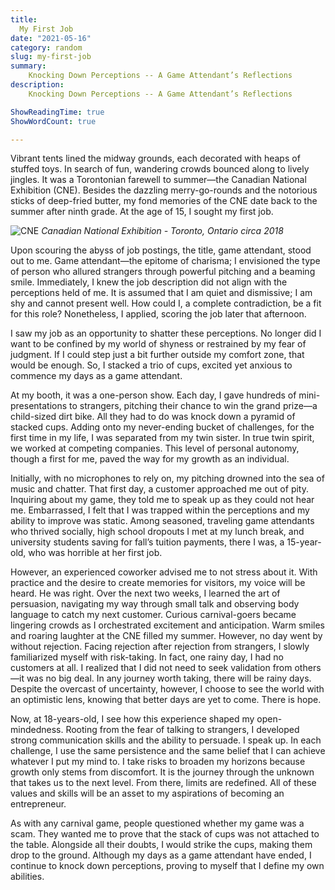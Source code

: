 ```yaml
---
title:
  My First Job
date: "2021-05-16"
category: random
slug: my-first-job
summary:
    Knocking Down Perceptions -- A Game Attendant’s Reflections
description:
    Knocking Down Perceptions -- A Game Attendant’s Reflections

ShowReadingTime: true
ShowWordCount: true

---
```


Vibrant tents lined the midway grounds, each decorated with heaps of stuffed toys. In search of fun, wandering crowds bounced along to lively jingles. It was a Torontonian farewell to summer—the Canadian National Exhibition (CNE). Besides the dazzling merry-go-rounds and the notorious sticks of deep-fried butter, my fond memories of the CNE date back to the summer after ninth grade. At the age of 15, I sought my first job. 

![CNE](https://lh3.googleusercontent.com/pw/AM-JKLU1I7mXsFINggWl8Id1ayOUJHBxnRER9ZQQ2CO27SrvBOW0Z2GKGcL-obvSXGLt9l1gHF4py90-wXpjAn0hfpnvtGoR6QvY-eSpIw5HvNui4o13JnF7MyJvqDuh9nSvzMH1UxP-l7eXmqzQviNxniUK=w1226-h919-no?authuser=0)
*Canadian National Exhibition - Toronto, Ontario circa 2018*

Upon scouring the abyss of job postings, the title, game attendant, stood out to me. Game attendant—the epitome of charisma; I envisioned the type of person who allured strangers through powerful pitching and a beaming smile. Immediately, I knew the job description did not align with the perceptions held of me. It is assumed that I am quiet and dismissive; I am shy and cannot present well. How could I, a complete contradiction, be a fit for this role? Nonetheless, I applied, scoring the job later that afternoon.

I saw my job as an opportunity to shatter these perceptions. No longer did I want to be confined by my world of shyness or restrained by my fear of judgment. If I could step just a bit further outside my comfort zone, that would be enough. So, I stacked a trio of cups, excited yet anxious to commence my days as a game attendant. 

At my booth, it was a one-person show. Each day, I gave hundreds of mini-presentations to strangers, pitching their chance to win the grand prize—a child-sized dirt bike. All they had to do was knock down a pyramid of stacked cups. Adding onto my never-ending bucket of challenges, for the first time in my life, I was separated from my twin sister. In true twin spirit, we worked at competing companies. This level of personal autonomy, though a first for me, paved the way for my growth as an individual. 

Initially, with no microphones to rely on, my pitching drowned into the sea of music and chatter. That first day, a customer approached me out of pity. Inquiring about my game, they told me to speak up as they could not hear me. Embarrassed, I felt that I was trapped within the perceptions and my ability to improve was static. Among seasoned, traveling game attendants who thrived socially, high school dropouts I met at my lunch break, and university students saving for fall’s tuition payments, there I was, a 15-year-old, who was horrible at her first job. 

However, an experienced coworker advised me to not stress about it. With practice and the desire to create memories for visitors, my voice will be heard. He was right. Over the next two weeks, I learned the art of persuasion, navigating my way through small talk and observing body language to catch my next customer. Curious carnival-goers became lingering crowds as I orchestrated excitement and anticipation. Warm smiles and roaring laughter at the CNE filled my summer.  However, no day went by without rejection. Facing rejection after rejection from strangers, I slowly familiarized myself with risk-taking. In fact, one rainy day, I had no customers at all. I realized that I did not need to seek validation from others—it was no big deal. In any journey worth taking, there will be rainy days. Despite the overcast of uncertainty, however, I choose to see the world with an optimistic lens, knowing that better days are yet to come. There is hope. 

Now, at 18-years-old, I see how this experience shaped my open-mindedness. Rooting from the fear of talking to strangers, I developed strong communication skills and the ability to persuade. I speak up. In each challenge, I use the same persistence and the same belief that I can achieve whatever I put my mind to. I take risks to broaden my horizons because growth only stems from discomfort. It is the journey through the unknown that takes us to the next level. From there, limits are redefined. All of these values and skills will be an asset to my aspirations of becoming an entrepreneur. 

As with any carnival game, people questioned whether my game was a scam. They wanted me to prove that the stack of cups was not attached to the table. Alongside all their doubts, I would strike the cups, making them drop to the ground. Although my days as a game attendant have ended, I continue to knock down perceptions, proving to myself that I define my own abilities. 


